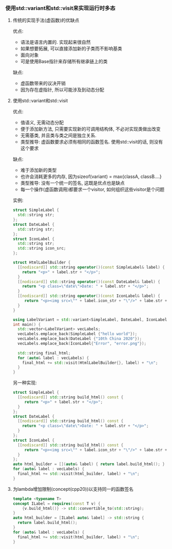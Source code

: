 ### 使用std::variant和std::visit来实现运行时多态

1. 传统的实现手法(虚函数)的优缺点

   优点:

   * 语法是语言内置的. 实现起来很自然
   * 如果想要拓展, 可以直接添加新的子类而不影响基类
   * 面向对象
   * 可是使用Base指针来存储所有继承链上的类

   缺点:

   * 虚函数带来的议决开销
   * 因为存在虚指针, 所以可能涉及到动态分配

2. 使用std::variant和std::visit

   优点:

   * 值语义, 无需动态分配
   * 便于添加新方法, 只需要实现新的可调用结构体, 不必对实现类做出改变
   * 无需基类, 并且类与类之间是独立关系.
   * 类型推导: 虚函数要求必须有相同的函数签名. 使用std::visit的话, 则没有这个要求

   缺点:

   * 难于添加新的类型
   * 也许会消耗更多的内存, 因为sizeof(variant) = max{classA, classB....}
   * 类型推导: 没有一个统一的签名, 这既是优点也是缺点
   * 每一个操作(虚函数调用)都要求一个visitor, 如何组织这些visitor是个问题

   实例:

   ```c++
   struct SimpleLabel {
     std::string str;  
   };
   struct DateLabel {
     std::string str;  
   };
   struct IconLabel {
     std::string str;
     std::string icon_src;
   };
   
   struct HtmlLabelBuilder {
     [[nodiscard]] std::string operator()(const SimpleLabel& label) {
       return "<p>" + label.str + "</p>";
     }
     [[nodiscard]] std::string operator()(const DateLabel& label) {
       return "<p class=\"date\">Date: " + label.str + "</p>";
     }
     [[nodiscard]] std::string operator()(const IconLabel& label) {
      	return "<p><img src=\"" + label.icon_str + "\"/>" + labe.str + "</p>";  
     }
   }
   
   using LabelVariant = std::variant<SimpleLabel, DateLabel, IconLabel>;
   int main() {
     std::vector<LabelVariant> vecLabels;
     vecLabels.emplace_back(SimpleLabel {"hello world"});
     vecLabels.emplace_back(DateLabel {"10th China 2020"});
     vecLabels.emplace_back(IconLabel{"Error", "error.png"});
     
     std::string final_html;
     for (auto& label : vecLabels) {
       final_html += std::visit(HtmlLabelBuilder{}, label) + "\n";
     }
   }
   ```

   另一种实现:

   ```c++
   struct SimpleLabel {
     [[nodiscard]] std::string build_html() const {
        return "<p>" + label.str + "</p>";
     }
   };
   struct DateLabel {
     [[nodiscard]] std::string build_html() const {
       return "<p class=\"date\">Date: " + label.str + "</p>";
     }
   };
   struct IconLabel {
     [[nodiscard]] std::string build_html() const {
      	return "<p><img src=\"" + label.icon_str + "\"/>" + labe.str + "</p>";
     }
   };
   auto html_builder = [](auto& label) { return label.build_html(); }
   for (auto& label : vecLabels) {
     final_html += std::visit(html_builder, label) + "\n";
   }
   ```

3. 为lambda增加限制(concept(cpp20))以支持同一的函数签名

   ```c++
   template <typename T>
   concept ILabel = requires(const T v) {
       {v.build_html()} -> std::convertible_to(std::string);
   }
   auto html_builder = [ILabel auto& label] -> std::string {
     return label.build_html();
   }
   for (auto& label : vecLabels) {
     final_html += std::visit(html_builder, label) + "\n";
   }
   ```

   

   